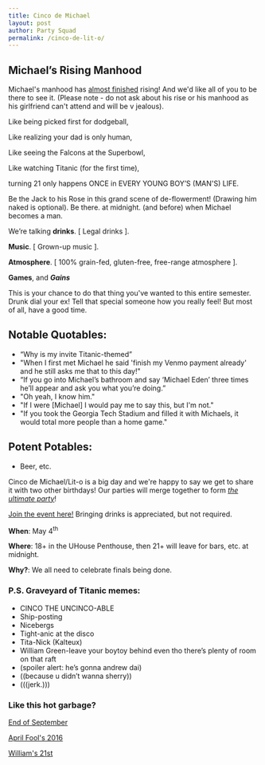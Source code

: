 ```yaml
---
title: Cinco de Michael
layout: post
author: Party Squad
permalink: /cinco-de-lit-o/
---
```


## Michael’s Rising Manhood
Michael's manhood has [almost finished](http://itsalmo.st/#cinco-de-michael) rising!
And we'd like all of you to be there to see it.
(Please note - do not ask about his rise or his manhood as his
girlfriend can't attend and will be v jealous).

Like being picked first for dodgeball,

Like realizing your dad is only human,

Like seeing the Falcons at the Superbowl,

Like watching Titanic (for the first time),

turning 21 only happens ONCE in EVERY YOUNG BOY’S (MAN'S) LIFE.

Be the Jack to his Rose in this grand scene of de-flowerment!
(Drawing him naked is optional).
Be there. at midnight. (and before) when Michael becomes a man.

We’re talking **drinks**. [ Legal drinks ].

**Music**.  [ Grown-up music ].

**Atmosphere**. [ 100% grain-fed, gluten-free, free-range atmosphere ].

**Games**, and **_Gains_**

This is your chance to do that thing you've wanted to this entire semester.
Drunk dial your ex! Tell that special someone how you really feel!
But most of all, have a good time.

## Notable Quotables:
 - “Why is my invite Titanic-themed”
 - "When I first met Michael he said 'finish my Venmo payment already' and
   he still asks me that to this day!"
 - “If you go into Michael’s bathroom and say ‘Michael Eden’ three times
   he’ll appear and ask you what you’re doing.”
 - "Oh yeah, I know him."
 - "If I were [Michael] I would pay me to say this, but I'm not."
 - "If you took the Georgia Tech Stadium and filled it with Michaels, it
   would total more people than a home game."

## Potent Potables:
 - Beer, etc.


Cinco de Michael/Lit-o is a big day and we're happy to say we get to share it with
two other birthdays! Our parties will merge together to form
[_the ultimate party_](
http://www.wikihow.com/Fusion-Dance-in-Dragonball-Z-(Video-Game))!

[Join the event here!](https://www.facebook.com/events/277465422699118/)
Bringing drinks is appreciated, but not required.

**When**: May 4<sup>th</sup>

**Where**: 18+ in the UHouse Penthouse, then 21+ will leave for bars, etc. at midnight.

**Why?**: We all need to celebrate finals being done.


### P.S. Graveyard of Titanic memes:
 - CINCO THE UNCINCO-ABLE
 - Ship-posting
 - Nicebergs
 - Tight-anic at the disco
 - Tita-Nick (Kalteux)
 - William Green-leave your boytoy behind even tho there’s plenty of room
   on that raft
 - (spoiler alert: he’s gonna andrew dai)
 - ((because u didn’t wanna sherry))
 - (((jerk.)))
 
 
### Like this hot garbage?
[End of September](/wakemeupwhenseptemberends-party/)

[April Fool's 2016](/2016/04/01/april-fools-party/)

[William's 21st](/2016/09/02/williams-party/)


